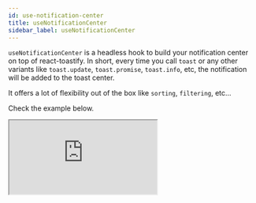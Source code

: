 ```yaml
---
id: use-notification-center
title: useNotificationCenter
sidebar_label: useNotificationCenter
---
```



`useNotificationCenter` is a headless hook to build your notification center on top of react-toastify. In short, every time you call `toast` or any other variants like `toast.update`, `toast.promise`, `toast.info`, etc, the notification will be added to the toast center.

It offers a lot of flexibility out of the box like `sorting`, `filtering`, etc... 

Check the example below.

<iframe src="https://codesandbox.io/embed/notification-center-framer-vddoj5?fontsize=14&hidenavigation=1&hidedevtools=1&view=preview&codemirror=1&theme=dark"
     style={
       {
            width:"100%",
            height: "700px",
            border:0,
          borderRadius: "4px",
          overflow:"hidden"
       }}
     title="notification-center-framer"
     allow="accelerometer; ambient-light-sensor; camera; encrypted-media; geolocation; gyroscope; hid; microphone; midi; payment; usb; vr; xr-spatial-tracking"
     sandbox="allow-forms allow-modals allow-popups allow-presentation allow-same-origin allow-scripts"
   />

## Import

```tsx
import { useNotificationCenter } from "react-toastify/addons/use-notification-center"
```

## Initial parameters

```tsx
import { useNotificationCenter } from "react-toastify/addons/use-notification-center"

interface Data {
  exclude: boolean
}

function App(){
  const { notifications } = useNotificationCenter<Data>({
    data: [
      {id: "anId", createdAt: Date.now(), data: { exclude: false }},
      {id: "anotherId", createdAt: Date.now(), data: { exclude: true }}
      ],
    sort: (l, r) => l.createdAt - r.createdAt,
    filter: (item) => item.data.exclude === false
  })
}

```

| Parameter                                                                           | Description                                                                                                                                |
|-------------------------------------------------------------------------------------|--------------------------------------------------------------------------------------------------------------------------------------------|
| `data?: NotificationCenterItem<Data>[]`                                             | Initial data to rehydrate the notification center. Useful if you want to persist the content of the notification center                    |
| `sort?: (l: NotificationCenterItem<Data>, r: NotificationCenterItem<Data>): number` | By default, the notifications are sorted from the newest to the oldest using the `createdAt` field. Use this to provide your sort function |
| `filter?: (item: NotificationCenterItem<Data>): boolean`                            | Keep the toast that meets the condition specified in the callback function.                                                                |

:::info
 All parameters are optional
:::



## API

The hook gives you access to several values and functions. Let's view them one by one.

```tsx
import { useNotificationCenter } from "react-toastify/addons/use-notification-center"

const {
    notifications,
    clear,
    markAllAsRead,
    markAsRead,
    add,
    update,
    remove,
    find,
    sort,
    unreadCount
} = useNotificationCenter()
```

### `notifications`

Contains an array of `NotificationItem`. The `NotificationItem` has the following interface

```ts
interface NotificationCenter <Data = {}> {
  id: Id
  read: boolean;
  createdAt: number;
  data: Data;
  content?: React.ReactNode
  theme?: Theme
  type?: TypeOptions;
  isLoading?: boolean;
  containerId?: Id;
  icon?: React.ReactNode | false;
}
```

Most of the properties are populated when you display a notification on the screen using the `toast` function. A typical usage would look like this.

```tsx
import { useNotificationCenter } from "react-toastify/addons/use-notification-center"

function App(){
  const { notifications } = useNotificationCenter()

  return (
    <ul>
      {notifications.map(notification => (
        <li key={notification.id}>
          <span>id: {notification.id}</span>
          <span>createdAt: {notification.createdAt}</span>
          <p>content: {notification.content}</p>
          {/* you get the idea, you are free to use the properties the way that best suits your needs */}
        </li>
      ))}
    </ul>
  )
}
```

:::tip
The `content` contains the value that is displayed when calling the toast function. Use `data` if you want more control.
:::

```tsx
import { useNotificationCenter } from "react-toastify/addons/use-notification-center"

interface Data {
  title: string
  text: string
}

// somewhere in your app
toast("Hello", {
  data: {
    title: "Hello",
    text: "Lorem ipsum dolor..."
  }
})

function App(){
  const { notifications } = useNotificationCenter<Data>()

  return (
    <ul>
      {notifications.map(notification => (
        <li key={notification.id}>
          <span>id: {notification.id}</span>
          <span>createdAt: {notification.createdAt}</span>
          <p>title: {notification.data.title}</p>
          <p>text: {notification.data.text}</p>
        </li>
      ))}
    </ul>
  )
}
```

### `clear`

Remove all notifications from the notification center.

```tsx
import { useNotificationCenter } from "react-toastify/addons/use-notification-center"

function App(){
  const { notifications, clear } = useNotificationCenter()

  return (
    <div>
      <button onClick={clear}>clear</button>
      <div>{notifications.length}</div>
    </div>
  )
}
```


### `markAllAsRead`

Mark all notifications as read.

```tsx
import { useNotificationCenter } from "react-toastify/addons/use-notification-center"

function App(){
  const { notifications, markAllAsRead } = useNotificationCenter()

  return (
    <div>
      <button onClick={markAllAsRead}>Mark all as read</button>
      <ul>
        {notifications.map(notification => (
          <li key={notification.id}>
            <span>read: {notification.read}</span>
          </li>
        ))}
      </ul>
    </div>
  )
}
```

`markAllAsRead` accepts an optional boolean argument. It's only useful to mark all notifications as not read.

```tsx
import { useNotificationCenter } from "react-toastify/addons/use-notification-center"

function App(){
  const { notifications, markAllAsRead } = useNotificationCenter()

  return (
    <div>
      <button onClick={() => markAllAsRead(false)}>Mark all as not read</button>
      <ul>
        {notifications.map(notification => (
          <li key={notification.id}>
            <span>read: {notification.read}</span>
          </li>
        ))}
      </ul>
    </div>
  )
}
```

:::info
Calling `markAllasRead()` is equivalent to `markAllAsRead(true)`
:::

```ts
// function signature
markAllAsRead(read?: boolean): void
```

### `markAsRead`

Mark one or more notifications as read.

```tsx
import { useNotificationCenter } from "react-toastify/addons/use-notification-center"

function App(){
  const { notifications, markAsRead } = useNotificationCenter()

  return (
    <ul>
      {notifications.map(notification => (
        <li key={notification.id}>
          <span>read: {notification.read}</span>
          <button onClick={() => markAsRead(notification.id)}>mark as read</button>
        </li>
      ))}
    </ul>
  )
}
```

You can also provide an array of ids to mark multiple notifications as read.

```tsx
markAsRead(["a","list", "of", "id"])
```

Similar to `markAllAsRead`, this function accepts an optional boolean argument. It's only useful to mark the notifications as not read.

```tsx
markAsRead(notification.id, false)

// works for an array of ids as well
markAsRead(["a","list", "of", "id"], false)
```

### `unreadCount`

Contains the number of unread notifications.

```tsx
import { useNotificationCenter } from "react-toastify/addons/use-notification-center"

function App(){
  const { unreadCount } = useNotificationCenter()

  return (
    <div>{unreadCount}</div>
  )
}
```

### `remove`

Remove one or more notifications.

```tsx
import { useNotificationCenter } from "react-toastify/addons/use-notification-center"

function App(){
  const { notifications, remove } = useNotificationCenter()

  return (
    <ul>
      {notifications.map(notification => (
        <li key={notification.id}>
          <button onClick={() => remove(notification.id)}>remove</button>
        </li>
      ))}
    </ul>
  )
}
```

To remove multiple notifications at once, you can pass an array of ids.

```tsx
remove(["a","list", "of", "id"])
```

### `sort`

By default, the notifications are sorted from the newest to the oldest using the `createdAt` field. This can be changed anytime and you are free to use whatever field you want.

```tsx
import { useNotificationCenter, NotificationCenterItem } from "react-toastify/addons/use-notification-center"

function App(){
  const { notifications, sort } = useNotificationCenter()

  const sortAsc = () => {
    sort((l: NotificationCenterItem, r: NotificationCenterItem) => l.createdAt - r.createdAt)
  }

  return (
    <div>
      <button onClick={sortAsc}>Oldest to newest</button>
      <ul>
        {notifications.map(notification => (
          <li key={notification.id}>
            <span>{notification.id}</span>
          </li>
        ))}
      </ul>
    </div>
  )
}
```

Another example, using a field different from `createdAt`. We can imagine that the notification contains an `order` field under `data`.

```tsx
// somewhere in your app
toast("hello", {
  data: {
    order: 1
  }
})
```

```tsx
import { useNotificationCenter, NotificationCenterItem } from "react-toastify/addons/use-notification-center"

interface Data {
  order: number
}

function App(){
  const { notifications, sort } = useNotificationCenter<Data>()

  const sortAsc = () => {
    sort((l: NotificationCenterItem, r: NotificationCenterItem) => l.data.order - r.data.order)
  }

  return (
    <div>
      <button onClick={sortAsc}>Oldest to newest</button>
      <ul>
        {notifications.map(notification => (
          <li key={notification.id}>
            <span>{notification.id}</span>
          </li>
        ))}
      </ul>
    </div>
  )
}
```

### `add`

Let you add a notification without calling `toast`. This can be useful in many cases, job listener, global store, etc...

```tsx
import { useEffect } from "react"
import { useNotificationCenter } from "react-toastify/addons/use-notification-center"
import { jobListener } from "my-job-listener"

function App(){
  const { notifications, add } = useNotificationCenter()

  useEffect(() => {
    const unsub = jobListener.on("jobCreate",(job) => {
      add({ id: job.id, content: job.notification.content })
    })
  // although the reference of `add` changes for every render
  // you can safely omit it from the dependency array 
  }, [])

  return (
    <ul>
      {notifications.map(notification => (
        <li key={notification.id}>
          <span>{notification.id}</span>
        </li>
      ))}
    </ul>
  )
}
```

- If the id is already in use, the function will return `null` and nothing will happens. 
```tsx
add({ id: "an existing id" }) // return null
```

- If you omit the `id`, one is generated for you.
```tsx
add({ content: "hello" }) // return generated id
```

- You can also override the default values for `createdAt` and `read`
```tsx
add({ 
  // same as default value 😆
  createdAt: Date.now(),
  read: true
})
```

### `update`

Let you update a notification without calling `toast.update`. This can be useful in many cases, job listener, global store, etc...

```tsx
import { useEffect } from "react"
import { useNotificationCenter } from "react-toastify/addons/use-notification-center"
import { jobListener } from "my-job-listener"

function App(){
  const { notifications, update } = useNotificationCenter()

  useEffect(() => {
    const unsub = jobListener.on("jobUpdate", (job) => {
      update(job.id, { content: job.notification.content, data: { jobType: job.type } })
    })
  // although the reference of `update` changes for every render
  // you can safely omit it from the dependency array 
  }, [])

  return (
    <ul>
      {notifications.map(notification => (
        <li key={notification.id}>
          <span>{notification.id}</span>
        </li>
      ))}
    </ul>
  )
}
```

- if the given id does not exist, null is returned
```tsx
update("nonExistingId", {content: "hello"}) // return null
```


### `find`

Let you retrieve one or more notifications. This can be useful in many cases, job listener, global store, etc...

```tsx
import { useEffect } from "react"
import { useNotificationCenter } from "react-toastify/addons/use-notification-center"
import { jobListener } from "my-job-listener"

function App(){
  const { notifications, find } = useNotificationCenter()

  useEffect(() => {
    const unsub = jobListener.onChange((job) => {
      const notification = find(job.id);

      if(notification) {
        // do something if it already exist, for example update it
      } else {
        // do something if it does not exist, for example add it
      }
    })
  // although the reference of `find` changes for every render
  // you can safely omit it from the dependency array 
  }, [])

  return (
    <ul>
      {notifications.map(notification => (
        <li key={notification.id}>
          <span>{notification.id}</span>
        </li>
      ))}
    </ul>
  )
}
